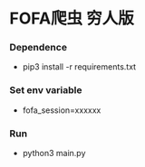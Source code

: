 # FOFA爬虫 穷人版

### Dependence
- pip3 install -r requirements.txt

### Set env variable
- fofa_session=xxxxxx

### Run
- python3 main.py
